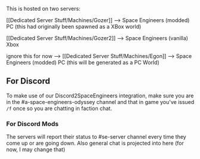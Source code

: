 This is hosted on two servers:

[[Dedicated Server Stuff/Machines/Gozer]] --> Space Engineers (modded) PC (this had originally been spawned as a XBox world)

[[Dedicated Server Stuff/Machines/Gozer2]] --> Space Engineers (vanilla) Xbox

ignore this for now --> [[Dedicated Server Stuff/Machines/Egon]] --> Space Engineers (modded) PC (this will be generated as a PC World)

## For Discord

To make use of our Discord2SpaceEngineers integration, make sure you are in the #a-space-engineers-odyssey channel 
and that in game you've issued `/f` once so you are chatting in faction chat.

### For Discord Mods

The servers will report their status to #se-server channel every time they come up or are going down.
Also general chat is projected into here (for now, I may change that)